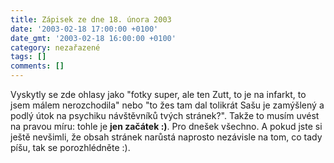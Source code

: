 ```yaml
---
title: Zápisek ze dne 18. února 2003
date: '2003-02-18 17:00:00 +0100'
date_gmt: '2003-02-18 16:00:00 +0100'
category: nezařazené
tags: []
comments: []
---
```

<p>Vyskytly se zde ohlasy jako &quot;fotky super,
ale ten Zutt, to je na infarkt, to jsem málem nerozchodila&quot; nebo &quot;to žes tam
dal tolikrát Sašu je zamýšlený a podlý útok na psychiku návštěvníků tvých
stránek?&quot;. Takže to musím uvést na pravou míru: tohle je <span style="font-weight:bold">jen začátek :)</span>.
 Pro dnešek všechno. A pokud jste si
ještě nevšimli, že obsah stránek narůstá naprosto nezávisle na tom, co tady
píšu, tak se porozhlédněte :).</p>
